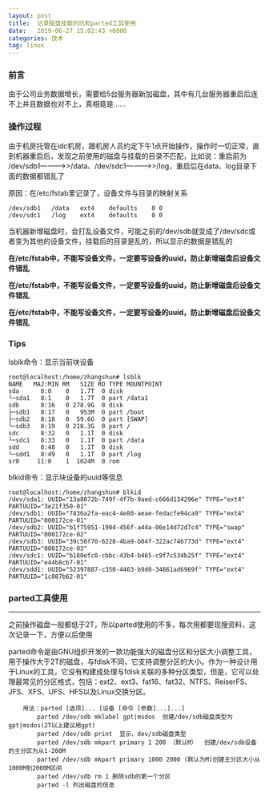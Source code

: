 ```yaml
---
layout: post
title:  记录磁盘挂载的坑和parted工具使用
date:   2019-06-27 15:02:43 +0800
categories: 技术
tag: linux
---
```


### 前言

由于公司业务数据增长，需要给5台服务器新加磁盘，其中有几台服务器重启后连不上并且数据也对不上，真相竟是......

### 操作过程

由于机房托管在idc机房，跟机房人员约定下午1点开始操作，操作时一切正常，直到机器重启后，发现之前使用的磁盘与挂载的目录不匹配，比如说：重启前为 /dev/sdb1————>>/data、/dev/sdc1————>>/log，重启后在data、log目录下面的数据都错乱了

原因：在/etc/fstab里记录了，设备文件与目录的映射关系

```
/dev/sdb1	/data	ext4	defaults	0 0
/dev/sdc1	/log	ext4	defaults	0 0
```

当机器新增磁盘时，会打乱设备文件，可能之前的/dev/sdb就变成了/dev/sdc或者变为其他的设备文件，挂载后的目录是乱的，所以显示的数据是错乱的

**在/etc/fstab中，不能写设备文件，一定要写设备的uuid，防止新增磁盘后设备文件错乱**

**在/etc/fstab中，不能写设备文件，一定要写设备的uuid，防止新增磁盘后设备文件错乱**

**在/etc/fstab中，不能写设备文件，一定要写设备的uuid，防止新增磁盘后设备文件错乱**

### Tips

lsblk命令：显示当前块设备

```
root@localhost:/home/zhangshun# lsblk 
NAME   MAJ:MIN RM   SIZE RO TYPE MOUNTPOINT
sda      8:0    0   1.7T  0 disk 
└─sda1   8:1    0   1.7T  0 part /data1
sdb      8:16   0 278.9G  0 disk 
├─sdb1   8:17   0   953M  0 part /boot
├─sdb2   8:18   0  59.6G  0 part [SWAP]
└─sdb3   8:19   0 218.3G  0 part /
sdc      8:32   0   1.1T  0 disk 
└─sdc1   8:33   0   1.1T  0 part /data
sdd      8:48   0   1.1T  0 disk 
└─sdd1   8:49   0   1.1T  0 part /log
sr0     11:0    1  1024M  0 rom
```

blkid命令：显示块设备的uuid等信息

```
root@localhost:/home/zhangshun# blkid 
/dev/sda1: UUID="13a8072b-749f-4f7b-9aed-c666d134296e" TYPE="ext4" PARTUUID="3e21f350-01"
/dev/sdb1: UUID="7436a2fa-eac4-4e80-aeae-fedacfe94ca9" TYPE="ext4" PARTUUID="000172ce-01"
/dev/sdb2: UUID="b1f75951-1904-456f-a44a-06e14d72d7c4" TYPE="swap" PARTUUID="000172ce-02"
/dev/sdb3: UUID="39c50f70-6228-4ba9-b04f-322ac746773d" TYPE="ext4" PARTUUID="000172ce-03"
/dev/sdc1: UUID="b180efc0-cbbc-43b4-b465-c9f7c534b25f" TYPE="ext4" PARTUUID="e44b8cb7-01"
/dev/sdd1: UUID="52397887-c350-4463-b9d0-34861ad6969f" TYPE="ext4" PARTUUID="1c087b62-01"
```

### parted工具使用
---

之前操作磁盘一般都低于2T，所以parted使用的不多，每次用都要现搜资料，这次记录一下，方便以后使用

parted命令是由GNU组织开发的一款功能强大的磁盘分区和分区大小调整工具，用于操作大于2T的磁盘，与fdisk不同，它支持调整分区的大小。作为一种设计用于Linux的工具，它没有构建成处理与fdisk关联的多种分区类型，但是，它可以处理最常见的分区格式，包括：ext2、ext3、fat16、fat32、NTFS、ReiserFS、JFS、XFS、UFS、HFS以及Linux交换分区。

```
    用法：parted [选项]... [设备 [命令 [参数]...]...]
        parted /dev/sdb mklabel gpt|msdos  创建/dev/sdb磁盘类型为gpt|msdos(2T以上建议用gpt)
        parted /dev/sdb print  显示、dev/sdb磁盘类型
        parted /dev/sdb mkpart primary 1 200 （默认M）  创建/dev/sdb设备的主分区为从1-200M
        parted /dev/sdb mkpart primary 1000 2000 (默认为M)创建主分区大小从1000M到2000M区间     
        parted /dev/sdb rm 1 删除sdb的第一个分区   
        parted -l 列出磁盘的信息
```
